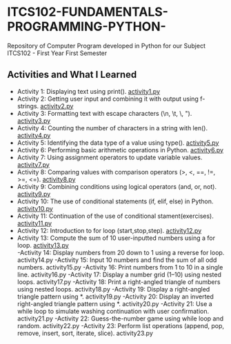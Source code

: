 # ITCS102-FUNDAMENTALS-PROGRAMMING-PYTHON-
Repository of Computer Program developed in Python for our Subject ITCS102 - First Year First Semester
## Activities and What I Learned

- Activity 1: Displaying text using print(). [activity1.py](activity1.py)
- Activity 2: Getting user input and combining it with output using f-strings. [activity2.py](activity2.py)
- Activity 3: Formatting text with escape characters (\n, \t, \\, \"). [activity3.py](activity3.py)
- Activity 4: Counting the number of characters in a string with len(). [activity4.py](activity4.py)
- Activity 5: Identifying the data type of a value using type(). [activity5.py](activity5.py)
- Activity 6: Performing basic arithmetic operations in Python. [activity6.py](activity6.py)
- Activity 7: Using assignment operators to update variable values. [activity7.py](activity7.py)
- Activity 8: Comparing values with comparison operators (>, <, ==, !=, >=, <=). [activity8.py](activity8.py)
- Activity 9: Combining conditions using logical operators (and, or, not). [activity9.py](activity9.py)
- Activity 10: The use of conditional statements (if, elif, else) in Python. [activity10.py](activity10.py)
- Activity 11: Continuation of the use of conditional stament(exercises). [activity11.py](activity11.py)
- Activity 12: Introduction to for loop (start,stop,step). [activity12.py](activity12.py)
- Activity 13: Compute the sum of 10 user-inputted numbers using a for loop. [activity13.py](activity13.py)                        
-Activity 14: Display numbers from 20 down to 1 using a reverse for loop. activity14.py
-Activity 15: Input 10 numbers and find the sum of all odd numbers. activity15.py
-Activity 16: Print numbers from 1 to 10 in a single line. activity16.py
-Activity 17: Display a number grid (1–10) using nested loops. activity17.py
-Activity 18: Print a right-angled triangle of numbers using nested loops. activity18.py
-Activity 19: Display a right-angled triangle pattern using *. activity19.py
-Activity 20: Display an inverted right-angled triangle pattern using *. activity20.py
-Activity 21: Use a while loop to simulate washing continuation with user confirmation. activity21.py
-Activity 22: Guess-the-number game using while loop and random. activity22.py
-Activity 23: Perform list operations (append, pop, remove, insert, sort, iterate, slice). activity23.py
